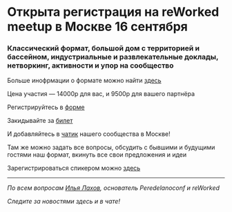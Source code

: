 # Открыта регистрация на **reWorked meetup** в Москве 16 сентября

### Классический формат, большой дом с территорией и бассейном, индустриальные и развлекательные доклады, нетворкинг, активности и упор на сообщество

Больше инофрмации о формате можно найти [здесь](/./confs/standard.md)

Цена участия — 14000р для вас, и 9500р для вашего партнёра

Регистрируйтесь в [форме](https://docs.google.com/forms/d/1IV5O_Wmum1Y8F3BplCNbbNUDkYgphDK2V05Z64cEPbI)

Закидывайте за [билет](/./guides/how-to-pay.md)

И добавляйтесь в [чатик](https://t.me/moscow_meetup) нашего сообщества в Москве! 

Там же можно задать все вопросы, обсудить с бывшими и будущими гостями наш формат, вкинуть все свои предложения и идеи

Зарегистрироваться спикером можно [здесь](/./guides/tech-speech.md)

---

_По всем вопросам [Илья Лахов](https://t.me/ilakhov), основатель Peredelanoconf и reWorked_

_Следите за новостями здесь и в чате!_
